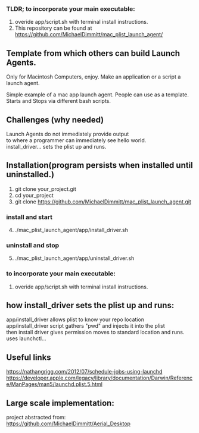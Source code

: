 ### TLDR; to incorporate your main executable:
1) overide app/script.sh with terminal install instructions.
2) This repository can be found at https://github.com/MichaelDimmitt/mac_plist_launch_agent/

## Template from which others can build Launch Agents.
Only for Macintosh Computers, enjoy.
Make an application or a script a launch agent.

Simple example of a mac app launch agent. People can use as a template.
<br>Starts and Stops via different bash scripts.

## Challenges (why needed)
Launch Agents do not immediately provide output<br>
to where a programmer can immediately see hello world.<br>
install_driver... sets the plist up and runs.

## Installation(program persists when installed until uninstalled.)
1) git clone your_project.git
2) cd your_project
3) git clone https://github.com/MichaelDimmitt/mac_plist_launch_agent.git

### install and start 
4) ./mac_plist_launch_agent/app/install_driver.sh
### uninstall and stop
5) ./mac_plist_launch_agent/app/uninstall_driver.sh

### to incorporate your main executable:
1) overide app/script.sh with terminal install instructions.

## how install_driver sets the plist up and runs:
app/install_driver allows plist to know your repo location<br>
app/install_driver script gathers "pwd" and injects it into the plist<br>
then install driver gives permission moves to standard location and runs.<br>
uses launchctl...


## Useful links

https://nathangrigg.com/2012/07/schedule-jobs-using-launchd<br>
https://developer.apple.com/legacy/library/documentation/Darwin/Reference/ManPages/man5/launchd.plist.5.html

## Large scale implementation:
project abstracted from:<br>
https://github.com/MichaelDimmitt/Aerial_Desktop
